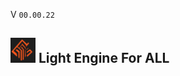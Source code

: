 V ```00.00.22``` 
##  <img src="web_Help_Res/LEFA_LOGO.png" width="40" height="40" />  Light Engine For ALL  
  
